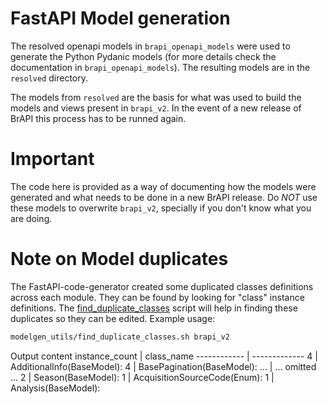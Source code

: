 # FastAPI Model generation

The resolved openapi models in `brapi_openapi_models` were used to generate the Python Pydanic models (for more details check the documentation in `brapi_openapi_models`). The resulting models are in the `resolved` directory.

The models from `resolved` are the basis for what was used to build the models and views present in `brapi_v2`.
In the event of a new release of BrAPI this process has to be runned again.

# Important

The code here is provided as a way of documenting how the models were generated and what needs to be done in a new BrAPI release. Do *NOT* use these models to overwrite `brapi_v2`, specially if you don't know what you are doing.

# Note on Model duplicates

The FastAPI-code-generator created some duplicated classes definitions across each module. They can be found by looking for "class" instance definitions. The [find_duplicate_classes](find_duplicate_classes.sh) script will help in finding these duplicates so they can be edited.
Example usage:
```sh
modelgen_utils/find_duplicate_classes.sh brapi_v2
```
Output content
instance_count | class_name
------------ | -------------
   4 | AdditionalInfo(BaseModel):
   4 | BasePagination(BaseModel):
   ... | ... omitted ...
   2 | Season(BaseModel):
   1 | AcquisitionSourceCode(Enum):
   1 | Analysis(BaseModel):

